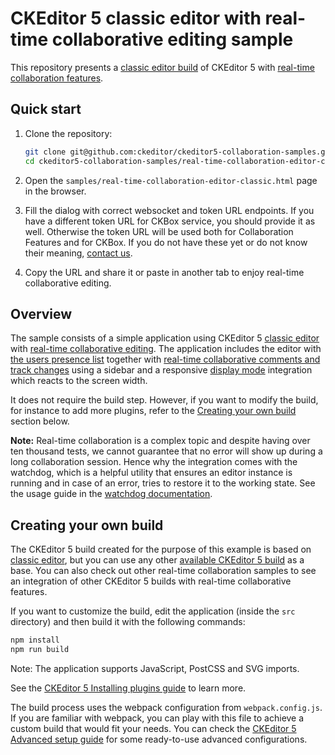 # CKEditor 5 classic editor with real-time collaborative editing sample

This repository presents a [classic editor build](https://ckeditor.com/docs/ckeditor5/latest/builds/guides/overview.html#classic-editor) of CKEditor 5 with
[real-time collaboration features](https://ckeditor.com/docs/ckeditor5/latest/features/collaboration/real-time-collaboration/real-time-collaboration.html).

## Quick start

1. Clone the repository:

   ```bash
   git clone git@github.com:ckeditor/ckeditor5-collaboration-samples.git
   cd ckeditor5-collaboration-samples/real-time-collaboration-editor-classic
   ```

2. Open the `samples/real-time-collaboration-editor-classic.html` page in the browser.

3. Fill the dialog with correct websocket and token URL endpoints. If you have a different token URL for CKBox service, you should provide it as well. Otherwise the token URL will be used both for Collaboration Features and for CKBox. If you do not have these yet or do not know their meaning, [contact us](https://ckeditor.com/contact/). 

4. Copy the URL and share it or paste in another tab to enjoy real-time collaborative editing.

## Overview

The sample consists of a simple application using CKEditor 5 [classic editor](https://ckeditor.com/docs/ckeditor5/latest/builds/guides/overview.html#classic-editor) with [real-time collaborative editing](https://ckeditor.com/docs/ckeditor5/latest/features/collaboration/real-time-collaboration/real-time-collaboration.html). The application includes the editor with [the users presence list](https://ckeditor.com/docs/ckeditor5/latest/features/collaboration/real-time-collaboration/users-in-real-time-collaboration.html#users-presence-list) together with [real-time collaborative comments and track changes](https://ckeditor.com/docs/ckeditor5/latest/features/collaboration/real-time-collaboration/real-time-collaboration.html) using a sidebar and a responsive [display mode](https://ckeditor.com/docs/ckeditor5/latest/features/collaboration/comments/comments-display-mode.html) integration which reacts to the screen width.

It does not require the build step. However, if you want to modify the build, for instance to add more plugins, refer to the [Creating your own build](#creating-your-own-build) section below.

**Note:** Real-time collaboration is a complex topic and despite having over ten thousand tests, we cannot guarantee that no error will show up during a long collaboration session. Hence why the integration comes with the watchdog, which is a helpful utility that ensures an editor instance is running and in case of an error, tries to restore it to the working state. See the usage guide in the [watchdog documentation](https://ckeditor.com/docs/ckeditor5/latest/features/watchdog.html).

## Creating your own build

The CKEditor 5 build created for the purpose of this example is based on [classic editor](https://ckeditor.com/docs/ckeditor5/latest/builds/guides/overview.html#classic-editor), but you can use any other [available CKEditor 5 build](https://github.com/ckeditor/ckeditor5#editors) as a base. You can also check out other real-time collaboration samples to see an integration of other CKEditor 5 builds with real-time collaborative features.

If you want to customize the build, edit the application (inside the `src` directory) and then build it with the following commands:

```bash
npm install
npm run build
```

Note: The application supports JavaScript, PostCSS and SVG imports.

See the [CKEditor 5 Installing plugins guide](https://ckeditor.com/docs/ckeditor5/latest/builds/guides/integration/installing-plugins.html) to learn more.

The build process uses the webpack configuration from `webpack.config.js`. If you are familiar with webpack, you can play with this file to achieve a custom build that would fit your needs. You can check the [CKEditor 5 Advanced setup guide](https://ckeditor.com/docs/ckeditor5/latest/builds/guides/integration/advanced-setup.html#webpack-configuration) for some ready-to-use advanced configurations.

